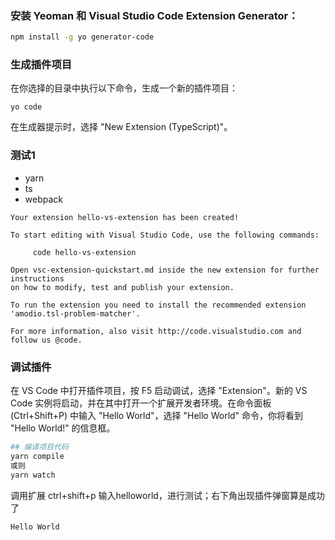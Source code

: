 ### 安装 Yeoman 和 Visual Studio Code Extension Generator：
```bash
npm install -g yo generator-code
```

### 生成插件项目

在你选择的目录中执行以下命令，生成一个新的插件项目：
```
yo code
```

在生成器提示时，选择 "New Extension (TypeScript)"。

### 测试1
* yarn
* ts
* webpack
```
Your extension hello-vs-extension has been created!

To start editing with Visual Studio Code, use the following commands:

     code hello-vs-extension

Open vsc-extension-quickstart.md inside the new extension for further instructions
on how to modify, test and publish your extension.

To run the extension you need to install the recommended extension 'amodio.tsl-problem-matcher'.

For more information, also visit http://code.visualstudio.com and follow us @code.
```

### 调试插件
在 VS Code 中打开插件项目，按 F5 启动调试，选择 "Extension"。新的 VS Code 实例将启动，并在其中打开一个扩展开发者环境。在命令面板 (Ctrl+Shift+P) 中输入 "Hello World"，选择 "Hello World" 命令，你将看到 "Hello World!" 的信息框。

```bash
## 编译项目代码
yarn compile
或则
yarn watch
```

调用扩展
ctrl+shift+p 输入helloworld，进行测试；右下角出现插件弹窗算是成功了
```bash
Hello World
```

